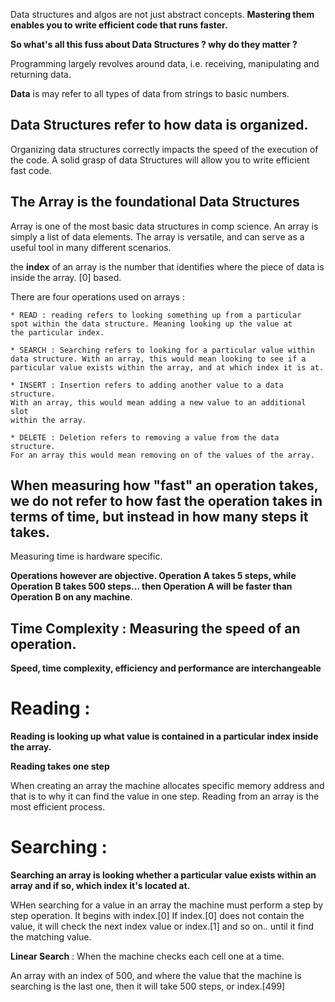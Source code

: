 Data structures and algos are not just abstract concepts. **Mastering them enables you to write efficient code that runs faster.** 

**So what's all this fuss about Data Structures ? why do they matter ?**


Programming largely revolves around data, i.e. receiving, manipulating and returning data. 

**Data** is may refer to all types of data from strings to basic numbers. 

## Data Structures refer to how data is organized.

Organizing data structures correctly impacts the speed of the execution of the code. A solid grasp of data Structures will allow you to write efficient fast code. 

## The Array is the foundational Data Structures

Array is one of the most basic data structures in comp science. An array is simply a list of data elements. The array is versatile, and can serve as a useful tool in many different scenarios. 

the **index** of an array is the number that identifies where the piece of data is inside the array. [0] based. 

There are four operations used on arrays :

	* READ : reading refers to looking something up from a particular
	spot within the data structure. Meaning looking up the value at
	the particular index. 

	* SEARCH : Searching refers to looking for a particular value within
	data structure. With an array, this would mean looking to see if a 
	particular value exists within the array, and at which index it is at.

	* INSERT : Insertion refers to adding another value to a data structure.
	With an array, this would mean adding a new value to an additional slot
	within the array. 

	* DELETE : Deletion refers to removing a value from the data structure. 
	For an array this would mean removing on of the values of the array. 

## When measuring how "fast" an operation takes, we do not refer to how fast the operation takes in terms of time, but instead in how many steps it takes.

Measuring time is hardware specific. 

**Operations however are objective. Operation A takes 5 steps, while Operation B takes 500 steps... then Operation A will be faster than Operation B on any machine**.

## Time Complexity : Measuring the speed of an operation.

**Speed, time complexity, efficiency and performance are interchangeable**

# Reading :

**Reading is looking up what value is contained in a particular index inside the array.**

**Reading takes one step**

When creating an array the machine allocates specific memory address and that is to why it can find the value in one step. Reading from an array is the most efficient process.

# Searching :

**Searching an array is looking whether a particular value exists within an array and if so, which index it's located at.** 

WHen searching for a value in an array the machine must perform a step by step operation. It begins with index.[0] If index.[0] does not contain the value, it will check the next index value or index.[1] and so on.. until it find the matching value. 

**Linear Search** : When the machine checks each cell one at a time.

An array with an index of 500, and where the value that the machine is searching is the last one, then it will take 500 steps, or index.[499]










